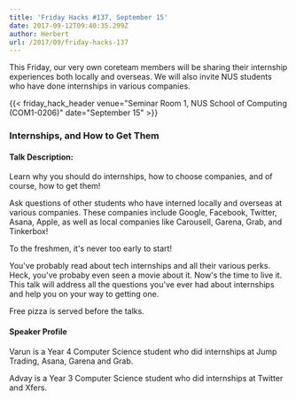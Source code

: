 ```yaml
---
title: 'Friday Hacks #137, September 15'
date: 2017-09-12T09:40:35.299Z
author: Herbert
url: /2017/09/friday-hacks-137
---
```


This Friday, our very own coreteam members will be sharing their internship experiences both locally and overseas. We will also invite NUS students who have done internships in various companies.

{{< friday_hack_header venue="Seminar Room 1, NUS School of Computing (COM1-0206)" date="September 15" >}}

### Internships, and How to Get Them

#### Talk Description:

Learn why you should do internships, how to choose companies, and of course, how to get them!

Ask questions of other students who have interned locally and overseas at various companies. These companies include Google, Facebook, Twitter, Asana, Apple, as well as local companies like Carousell, Garena, Grab, and Tinkerbox!

To the freshmen, it's never too early to start!

You've probably read about tech internships and all their various perks. Heck, you've probaby even seen a movie about it. Now's the time to live it. This talk will address all the questions you've ever had about internships and help you on your way to getting one.

Free pizza is served before the talks.

#### Speaker Profile

Varun is a Year 4 Computer Science student who did internships at Jump Trading, Asana, Garena and Grab.

Advay is a Year 3 Computer Science student who did internships at Twitter and Xfers.
